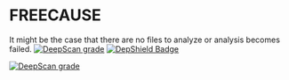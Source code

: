 # FREECAUSE
It might be the case that there are no files to analyze or analysis becomes failed.
<a href="https://deepscan.io/dashboard#view=project&tid=10093&pid=12875&bid=205851"><img
 src="https://deepscan.io/api/teams/10093/projects/12875/branches/205851/badge/grade.svg" alt="DeepScan grade"></a>
 [![DepShield Badge](https://depshield.sonatype.org/badges/owner/repository/depshield.svg)](https://depshield.github.io)

[![DeepScan grade](https://deepscan.io/api/teams/10093/projects/12875/branches/205851/badge/grade.svg)](https://deepscan.io/dashboard#view=project&tid=10093&pid=12875&bid=205851)
